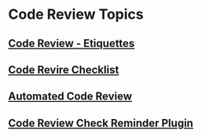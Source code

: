 # Code Review Topics

## [Code Review - Etiquettes](https://github.com/nileshsalpe/code-review-list/blob/master/Code%20Review%20-%20Etiquettes.md)
## [Code Revire Checklist]()
## [Automated Code Review]()
## [Code Review Check Reminder Plugin]()
